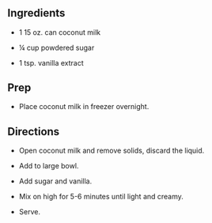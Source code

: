 # 

## Ingredients

- 1 15 oz. can coconut milk

- ¼ cup powdered sugar

- 1 tsp. vanilla extract

## Prep

- Place coconut milk in freezer overnight.

## Directions

- Open coconut milk and remove solids, discard the liquid.

- Add to large bowl.

- Add sugar and vanilla.

- Mix on high for 5-6 minutes until light and creamy.

- Serve.
